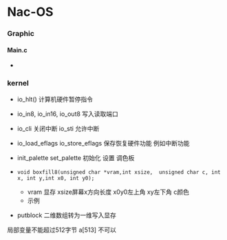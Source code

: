 # Nac-OS

### Graphic
#### Main.c
* 





### kernel

* io_hlt() 计算机硬件暂停指令

* io_in8, io_in16, io_out8 写入读取端口
* io_cli 关闭中断 io_sti 允许中断
* io_load_eflags  io_store_eflags 保存恢复硬件功能 例如中断功能
* init_palette set_palette 初始化 设置 调色板
* `void boxfill8(unsigned char *vram,int xsize,  unsigned char c, int x, int y,int x0, int y0);` 
  * vram 显存 xsize屏幕x方向长度 x0y0左上角 xy左下角 c颜色
  * 示例
* putblock 二维数组转为一维写入显存



局部变量不能超过512字节 a[513] 不可以